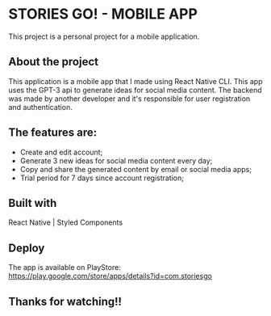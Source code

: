 # STORIES GO! - MOBILE APP
This project is a personal project for a mobile application.

## About the project
This application is a mobile app that I made using React Native CLI. This app uses the GPT-3 api to generate ideas for social media content. The backend was made by another developer and it's responsible for user registration and authentication.

## The features are:
- Create and edit account;
- Generate 3 new ideas for social media content every day;
- Copy and share the generated content by email or social media apps;
- Trial period for 7 days since account registration;

## Built with
React Native | Styled Components

## Deploy
The app is available on PlayStore: https://play.google.com/store/apps/details?id=com.storiesgo

## Thanks for watching!!
